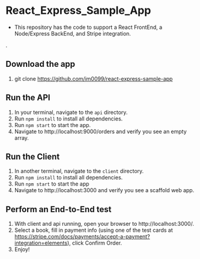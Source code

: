 # React_Express_Sample_App
- This repository has the code to support a React FrontEnd, a Node/Express BackEnd, and Stripe integration.

.
## Download the app
1.  git clone https://github.com/im0099/react-express-sample-app
 
## Run the API
1. In your terminal, navigate to the `api` directory.
2. Run `npm install` to install all dependencies.
3. Run `npm start` to start the app.
4. Navigate to http://localhost:9000/orders and verify you see an empty array.  

## Run the Client
1. In another terminal, navigate to the `client` directory.
2. Run `npm install` to install all dependencies.
3. Run `npm start` to start the app
4. Navigate to http://localhost:3000 and verify you see a scaffold web app.  


## Perform an End-to-End test
1. With client and api running, open your browser to http://localhost:3000/.
2. Select a book, fill in payment info (using one of the test cards at https://stripe.com/docs/payments/accept-a-payment?integration=elements), click Confirm Order.
3. Enjoy!